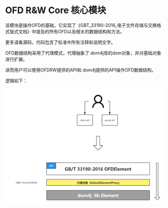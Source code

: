# OFD R&W Core 核心模块

该模块是操作OFD的基础，它实现了《GBT_33190-2016_电子文件存储与交换格式版式文档》中提及的所有OFD以及相关的数据结构和方法。

更多请看源码，代码包含了标准中所有注释和说明文字。

OFD数据结构采用了代理模式，代理抽象了 dom4j库的dom对象，并对基础对象进行扩展。

进而用户可以使用OFDRW提供的API和 dom4j提供的API操作OFD数据结构。

逻辑如下：

![核心模块逻辑](img/核心模块逻辑.png)
